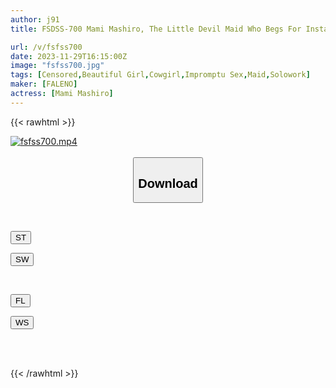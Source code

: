 ```yaml
---
author: j91
title: FSDSS-700 Mami Mashiro, The Little Devil Maid Who Begs For Instant Sex Anytime And Anywhere To Ruin Me (My Husband)

url: /v/fsfss700
date: 2023-11-29T16:15:00Z
image: "fsfss700.jpg"
tags: [Censored,Beautiful Girl,Cowgirl,Impromptu Sex,Maid,Solowork]
maker: [FALENO]
actress: [Mami Mashiro]
---
```



{{< rawhtml >}}

<div class="video" data-videoid="wVrlavGY6KSJqkm">
    <a href="javascript:;">
        <img src="/v/fsfss700/fsfss700.jpg" width="WIDTH" height="HEIGHT" alt="fsfss700.mp4" loading="lazy">
    </a>
</div>

<script type="text/javascript" src="https://j91.asia/asset/on-demand-st.js"></script>

<br>
  <link rel="stylesheet" href="https://j91.asia/asset/bs5.css">
  
  <center>
  <button class="btn btn-primary" type="button" data-bs-toggle="collapse" data-bs-target=".multi-collapse" aria-expanded="false" aria-controls="multiCollapseExample1 multiCollapseExample2"><h2>Download</h2></button></center>
</p>
<div class="row">
  <div class="col">
    <div class="collapse multi-collapse" id="multiCollapseExample1">
      <div class="card card-body">
	      	      <br>
<div class="buttons">  
<p><a href="https://streamtape.to/v/wVrlavGY6KSJqkm" target="_blank"><button class="btn-hover color-3"><i class="fa fa-download"></i> ST</button></a></p>
<p><a href="https://flaswish.com/jes5t573t8kz" target="_blank"><button class="btn-hover color-2"><i class="fa fa-download"></i> SW</button></a></p></div>
    </div>
  </div>
</div>
  <div class="col">
    <div class="collapse multi-collapse" id="multiCollapseExample2">
      <div class="card card-body">
	      <br>
<div class="buttons">
<p><a href="https://filelions.site/f/w43k4n5stk95" target="_blank"><button class="btn-hover color-9"><i class="fa fa-download"></i> FL</button></a></p>
<p><a href="https://wolfstream.tv/yniuuz4wrn7m/fsdss-700.mp4.html" target="_blank"><button class="btn-hover color-8"><i class="fa fa-download"></i> WS</button></a></p></div>
<br><br>
      </div>
    </div>
  </div>
</div>

{{< /rawhtml >}}